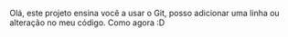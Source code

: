 Olá, este projeto ensina você a usar o Git, posso adicionar uma linha ou alteração no meu código.
Como agora :D
